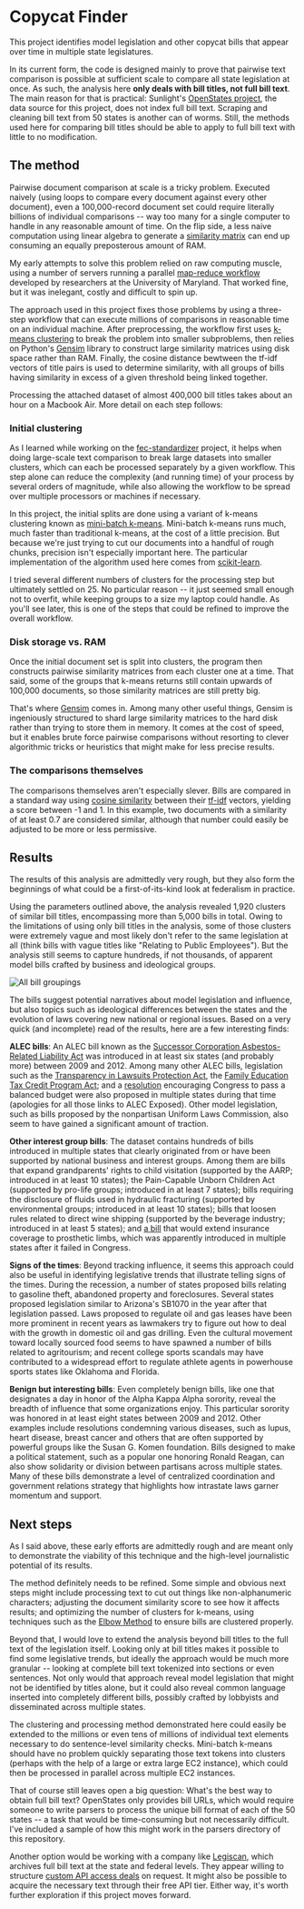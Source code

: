 Copycat Finder
==============

This project identifies model legislation and other copycat bills that appear over time in multiple state legislatures.

In its current form, the code is designed mainly to prove that pairwise text comparison is possible at sufficient scale to compare all state legislation at once. As such, the analysis here **only deals with bill titles, not full bill text**. The main reason for that is practical: Sunlight's [OpenStates project](http://openstates.org/), the data source for this project, does not index full bill text. Scraping and cleaning bill text from 50 states is another can of worms. Still, the methods used here for comparing bill titles should be able to apply to full bill text with little to no modification.

## The method

Pairwise document comparison at scale is a tricky problem. Executed naively (using loops to compare every document against every other document), even a 100,000-record document set could require literally billions of individual comparisons -- way too many for a single computer to handle in any reasonable amount of time. On the flip side, a less naive computation using linear algebra to generate a [similarity matrix](http://en.wikipedia.org/wiki/Similarity_matrix) can end up consuming an equally preposterous amount of RAM.

My early attempts to solve this problem relied on raw computing muscle, using a number of servers running a parallel [map-reduce workflow](https://github.com/cjdd3b/pairwise-mapreduce) developed by researchers at the University of Maryland. That worked fine, but it was inelegant, costly and difficult to spin up.

The approach used in this project fixes those problems by using a three-step workflow that can execute millions of comparisons in reasonable time on an individual machine. After preprocessing, the workflow first uses [k-means clustering](http://en.wikipedia.org/wiki/K-means_clustering) to break the problem into smaller subproblems, then relies on Python's [Gensim](http://radimrehurek.com/gensim/) library to construct large similarity matrices using disk space rather than RAM. Finally, the cosine distance bewtween the tf-idf vectors of title pairs is used to determine similarity, with all groups of bills having similarity in excess of a given threshold being linked together.

Processing the attached dataset of almost 400,000 bill titles takes about an hour on a Macbook Air. More detail on each step follows:

### Initial clustering

As I learned while working on the [fec-standardizer](https://github.com/cjdd3b/fec-standardizer) project, it helps when doing large-scale text comparison to break large datasets into smaller clusters, which can each be processed separately by a given workflow. This step alone can reduce the complexity (and running time) of your process by several orders of magnitude, while also allowing the workflow to be spread over multiple processors or machines if necessary.

In this project, the initial splits are done using a variant of k-means clustering known as [mini-batch k-means](http://www.eecs.tufts.edu/~dsculley/papers/fastkmeans.pdf). Mini-batch k-means runs much, much faster than traditional k-means, at the cost of a little precision. But because we're just trying to cut our documents into a handful of rough chunks, precision isn't especially important here. The particular implementation of the algorithm used here comes from [scikit-learn](http://scikit-learn.org/dev/modules/generated/sklearn.cluster.MiniBatchKMeans.html).

I tried several different numbers of clusters for the processing step but ultimately settled on 25. No particular reason -- it just seemed small enough not to overfit, while keeping groups to a size my laptop could handle. As you'll see later, this is one of the steps that could be refined to improve the overall workflow.

### Disk storage vs. RAM

Once the initial document set is split into clusters, the program then constructs pairwise similarity matrices from each cluster one at a time. That said, some of the groups that k-means returns still contain upwards of 100,000 documents, so those similarity matrices are still pretty big.

That's where [Gensim](http://radimrehurek.com/gensim/) comes in. Among many other useful things, Gensim is ingeniously structured to shard large similarity matrices to the hard disk rather than trying to store them in memory. It comes at the cost of speed, but it enables brute force pairwise comparisons without resorting to clever algorithmic tricks or heuristics that might make for less precise results.

### The comparisons themselves

The comparisons themselves aren't especially slever. Bills are compared in a standard way using [cosine similarity](http://en.wikipedia.org/wiki/Cosine_similarity) between their [tf-idf](http://en.wikipedia.org/wiki/Tf%E2%80%93idf) vectors, yielding a score between -1 and 1. In this example, two documents with a similarity of at least 0.7 are considered similar, although that number could easily be adjusted to be more or less permissive.

## Results

The results of this analysis are admittedly very rough, but they also form the beginnings of what could be a first-of-its-kind look at federalism in practice.

Using the parameters outlined above, the analysis revealed 1,920 clusters of similar bill titles, encompassing more than 5,000 bills in total. Owing to the limitations of using only bill titles in the analysis, some of those clusters were extremely vague and most likely don't refer to the same legislation at all (think bills with vague titles like "Relating to Public Employees"). But the analysis still seems to capture hundreds, if not thousands, of apparent model bills crafted by business and ideological groups.

![All bill groupings](https://f.cloud.github.com/assets/947791/150540/da206fba-7554-11e2-9e6b-27dc713b9554.png)

The bills suggest potential narratives about model legislation and influence, but also topics such as ideological differences between the states and the evolution of laws covering new national or regional issues. Based on a very quick (and incomplete) read of the results, here are a few interesting finds:

**ALEC bills**: An ALEC bill known as the [Successor Corporation Asbestos-Related Liability Act](http://www.alecexposed.org/w/images/9/9a/0E2-Successor_Asbestos-Related_Liability_Fairness_Act_Exposed.pdf) was introduced in at least six states (and probably more) between 2009 and 2012. Among many other ALEC bills, legislation such as the [Transparency in Lawsuits Protection Act](http://www.alec.org/initiatives/expanding-the-law-under-the-new-restatement-of-torts/transparency-in-the-creation-of-new-ways-to-sue/), the [Family Education Tax Credit Program Act](http://alecexposed.org/w/images/7/77/2D9-THE_FAMILY_EDUCATION_TAX_CREDIT_PROGRAM_ACT_Exposed.pdf); and a [resolution](http://www.alecexposed.org/w/images/9/9d/8B17-The_Balanced_Budget_Amendment_Resolution_exposed.pdf) encouraging Congress to pass a balanced budget were also proposed in multiple states during that time (apologies for all those links to ALEC Exposed). Other model legislation, such as bills proposed by the nonpartisan Uniform Laws Commission, also seem to have gained a significant amount of traction.

**Other interest group bills**: The dataset contains hundreds of bills introduced in multiple states that clearly originated from or have been supported by national business and interest groups. Among them are bills that expand grandparents' rights to child visitation (supported by the AARP; introduced in at least 10 states); the Pain-Capable Unborn Children Act (supported by pro-life groups; introduced in at least 7 states); bills requiring the disclosure of fluids used in hydraulic fracturing (supported by environmental groups; introduced in at least 10 states); bills that loosen rules related to direct wine shipping (supported by the beverage industry; introduced in at least 5 states); and [a bill](http://www.amputee-coalition.org/armsandlegsarenotaluxury/index.html) that would extend insurance coverage to prosthetic limbs, which was apparently introduced in multiple states after it failed in Congress.

**Signs of the times**: Beyond tracking influence, it seems this approach could also be useful in identifying legislative trends that illustrate telling signs of the times. During the recession, a number of states proposed bills relating to gasoline theft, abandoned property and foreclosures. Several states proposed legislation similar to Arizona's SB1070 in the year after that legislation passed. Laws proposed to regulate oil and gas leases have been more prominent in recent years as lawmakers try to figure out how to deal with the growth in domestic oil and gas drilling. Even the cultural movement toward locally sourced food seems to have spawned a number of bills related to agritourism; and recent college sports scandals may have contributed to a widespread effort to regulate athlete agents in powerhouse sports states like Oklahoma and Florida.

**Benign but interesting bills**: Even completely benign bills, like one that designates a day in honor of the Alpha Kappa Alpha sorority, reveal the breadth of influence that some organizations enjoy. This particular sorority was honored in at least eight states between 2009 and 2012. Other examples include resolutions condemning various diseases, such as lupus, heart disease, breast cancer and others that are often supported by powerful groups like the Susan G. Komen foundation. Bills designed to make a political statement, such as a popular one honoring Ronald Reagan, can also show solidarity or division between partisans across multiple states. Many of these bills demonstrate a level of centralized coordination and government relations strategy that highlights how intrastate laws garner momentum and support.

## Next steps

As I said above, these early efforts are admittedly rough and are meant only to demonstrate the viability of this technique and the high-level journalistic potential of its results.

The method definitely needs to be refined. Some simple and obvious next steps might include processing text to cut out things like non-alphanumeric characters; adjusting the document similarity score to see how it affects results; and optimizing the number of clusters for k-means, using techniques such as the [Elbow Method](http://en.wikipedia.org/wiki/Determining_the_number_of_clusters_in_a_data_set) to ensure bills are clustered properly. 

Beyond that, I would love to extend the analysis beyond bill titles to the full text of the legislation itself. Looking only at bill titles makes it possible to find some legislative trends, but ideally the approach would be much more granular -- looking at complete bill text tokenized into sections or even sentences. Not only would that approach reveal model legislation that might not be identified by titles alone, but it could also reveal common language inserted into completely different bills, possibly crafted by lobbyists and disseminated across multiple states.

The clustering and processing method demonstrated here could easily be extended to the millions or even tens of millions of individual text elements necessary to do sentence-level similarity checks. Mini-batch k-means should have no problem quickly separating those text tokens into clusters (perhaps with the help of a large or extra large EC2 instance), which could then be processed in parallel across multiple EC2 instances.

That of course still leaves open a big question: What's the best way to obtain full bill text? OpenStates only provides bill URLs, which would require someone to write parsers to process the unique bill format of each of the 50 states -- a task that would be time-consuming but not necessarily difficult. I've included a sample of how this might work in the parsers directory of this repository.

Another option would be working with a company like [Legiscan](http://legiscan.com/), which archives full bill text at the state and federal levels. They appear willing to structure [custom API access deals](http://legiscan.com/features) on request. It might also be possible to acquire the necessary text through their free API tier. Either way, it's worth further exploration if this project moves forward.